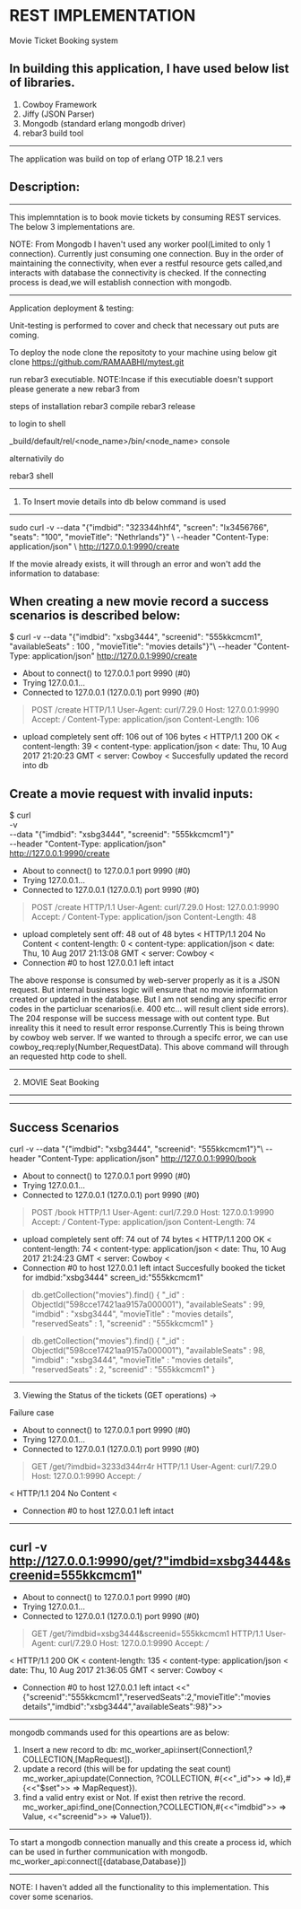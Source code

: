 REST IMPLEMENTATION
=====
Movie Ticket Booking system

In building this application, I have used below list of libraries.
--------------------------------------------
1. Cowboy Framework
2. Jiffy (JSON Parser)
3. Mongodb (standard erlang mongodb driver)
4. rebar3 build tool
--------------------------------------------

The application was build on top of erlang OTP 18.2.1 vers

Description:
------------
------------
This implemntation is to book movie tickets by consuming REST services. The below 3 implementations are.

NOTE: From Mongodb I haven't used any worker pool(Limited to only 1 connection). Currently just consuming one connection. Buy in the order of maintaining the connectivity, when ever a restful resource gets called,and interacts with database the connectivity is checked. If the connecting process is dead,we will establish connection with mongodb.

----------------------------------------------------------------------------------------------------------------

Application deployment & testing:

Unit-testing is performed to cover and check that necessary out puts are coming.

To deploy the node clone the repositoty to your machine using below
git clone https://github.com/RAMAABHI/mytest.git

run rebar3 executiable. NOTE:Incase if this executiable doesn't support please generate a new rebar3 from

steps of installation
 rebar3 compile
 rebar3 release
 
to login to shell 

_build/default/rel/<node_name>/bin/<node_name> console

alternativily do

rebar3 shell

-----------------------------------------------------------------------------------------------------------------


1. To Insert movie details into db below command is used
-------------------------------------------------------------------
sudo curl -v --data "{\"imdbid\": \"323344hhf4\", \"screen\": \"lx3456766\", \"seats\": \"100\", \"movieTitle\": \"Nethrlands\"}" \ --header "Content-Type: application/json" \ http://127.0.0.1:9990/create

If the movie already exists, it will through an error and won't add the information to database:


When creating a new movie record a success scenarios is described below:
-------------------------------------------------------------------------
$ curl     -v     --data "{\"imdbid\": \"xsbg3444\", \"screenid\": \"555kkcmcm1\", \"availableSeats\" : 100 , \"movieTitle\": \"movies details\"}"\     --header "Content-Type: application/json"     http://127.0.0.1:9990/create

* About to connect() to 127.0.0.1 port 9990 (#0)
*   Trying 127.0.0.1...
* Connected to 127.0.0.1 (127.0.0.1) port 9990 (#0)
> POST /create HTTP/1.1
> User-Agent: curl/7.29.0
> Host: 127.0.0.1:9990
> Accept: */*
> Content-Type: application/json
> Content-Length: 106
> 
* upload completely sent off: 106 out of 106 bytes
< HTTP/1.1 200 OK
< content-length: 39
< content-type: application/json
< date: Thu, 10 Aug 2017 21:20:23 GMT
< server: Cowboy
< 
Succesfully updated the record into db



Create a movie request with invalid inputs:
----------------------------------------------
$ curl \
     -v \
     --data "{\"imdbid\": \"xsbg3444\", \"screenid\": \"555kkcmcm1\"}" \
     --header "Content-Type: application/json" \
     http://127.0.0.1:9990/create
* About to connect() to 127.0.0.1 port 9990 (#0)
*   Trying 127.0.0.1...
* Connected to 127.0.0.1 (127.0.0.1) port 9990 (#0)
> POST /create HTTP/1.1
> User-Agent: curl/7.29.0
> Host: 127.0.0.1:9990
> Accept: */*
> Content-Type: application/json
> Content-Length: 48
> 
* upload completely sent off: 48 out of 48 bytes
< HTTP/1.1 204 No Content
< content-length: 0
< content-type: application/json
< date: Thu, 10 Aug 2017 21:13:08 GMT
< server: Cowboy
< 
* Connection #0 to host 127.0.0.1 left intact

The above response is consumed by web-server properly as it is a JSON request. But internal business logic will ensure that no movie information created or updated in the database. But I am not sending any specific error codes in the particluar scenarios(i.e. 400 etc... will result client side errors).
The 204 response will be success message with out content type. But inreality this it need to result error response.Currently This is being thrown by cowboy web server. If we wanted to through a specifc error, we can use 
   cowboy_req:reply(Number,RequestData).
This above command will through an requested http code to shell.

------------------------------------------------------------------------------------------------



2. MOVIE Seat Booking
-------------------
-------------------
Success Scenarios
-----------------
curl     -v     --data "{\"imdbid\": \"xsbg3444\", \"screenid\": \"555kkcmcm1\"}"\     --header "Content-Type: application/json"     http://127.0.0.1:9990/book
* About to connect() to 127.0.0.1 port 9990 (#0)
*   Trying 127.0.0.1...
* Connected to 127.0.0.1 (127.0.0.1) port 9990 (#0)
> POST /book HTTP/1.1
> User-Agent: curl/7.29.0
> Host: 127.0.0.1:9990
> Accept: */*
> Content-Type: application/json
> Content-Length: 74
> 
* upload completely sent off: 74 out of 74 bytes
< HTTP/1.1 200 OK
< content-length: 74
< content-type: application/json
< date: Thu, 10 Aug 2017 21:24:23 GMT
< server: Cowboy
< 
* Connection #0 to host 127.0.0.1 left intact
Succesfully booked the ticket for imdbid:"xsbg3444" screen_id:"555kkcmcm1" 

> db.getCollection("movies").find()
{ "_id" : ObjectId("598cce17421aa9157a000001"), "availableSeats" : 99, "imdbid" : "xsbg3444", "movieTitle" : "movies details", "reservedSeats" : 1, "screenid" : "555kkcmcm1" }
> 

> db.getCollection("movies").find()
{ "_id" : ObjectId("598cce17421aa9157a000001"), "availableSeats" : 98, "imdbid" : "xsbg3444", "movieTitle" : "movies details", "reservedSeats" : 2, "screenid" : "555kkcmcm1" }

----------------------------------------------------------------------------------------------------------------------------------------------

3. Viewing the Status of the tickets (GET operations) ->


Failure case

* About to connect() to 127.0.0.1 port 9990 (#0)
*   Trying 127.0.0.1...
* Connected to 127.0.0.1 (127.0.0.1) port 9990 (#0)
> GET /get/?imdbid=3233d344rr4r HTTP/1.1
> User-Agent: curl/7.29.0
> Host: 127.0.0.1:9990
> Accept: */*
> 
< HTTP/1.1 204 No Content
< 
* Connection #0 to host 127.0.0.1 left intact


------------------------------------------------------------------------
curl -v http://127.0.0.1:9990/get/?"imdbid=xsbg3444&screenid=555kkcmcm1"
--------------------------------------------------------------------------
* About to connect() to 127.0.0.1 port 9990 (#0)
*   Trying 127.0.0.1...
* Connected to 127.0.0.1 (127.0.0.1) port 9990 (#0)
> GET /get/?imdbid=xsbg3444&screenid=555kkcmcm1 HTTP/1.1
> User-Agent: curl/7.29.0
> Host: 127.0.0.1:9990
> Accept: */*
> 
< HTTP/1.1 200 OK
< content-length: 135
< content-type: application/json
< date: Thu, 10 Aug 2017 21:36:05 GMT
< server: Cowboy
< 
* Connection #0 to host 127.0.0.1 left intact
<<"{\"screenid\":\"555kkcmcm1\",\"reservedSeats\":2,\"movieTitle\":\"movies details\",\"imdbid\":\"xsbg3444\",\"availableSeats\":98}">> 

__________________________________________________________________________________________________________________________________________



mongodb commands used for this opeartions are as below:
1. Insert a new record to db:
   mc_worker_api:insert(Connection1,?COLLECTION,[MapRequest]).
2. update a record (this will be for updating the seat count)
   mc_worker_api:update(Connection, ?COLLECTION, #{<<"_id">> => Id},#{<<"$set">> => MapRequest}).
3. find a valid entry exist or Not. If exist then retrive the record.
   mc_worker_api:find_one(Connection,?COLLECTION,#{<<"imdbid">> => Value, <<"screenid">> => Value1}).
-----------------------------------------------------------------------------------------------------

To start a mongodb connection manually and this create a process id, which can be used in further communication with mongodb.
  mc_worker_api:connect([{database,Database}])

------------------------------------------------------------------------------------------------------

NOTE: I haven't added all the functionality to this implementation. This cover some scenarios.








